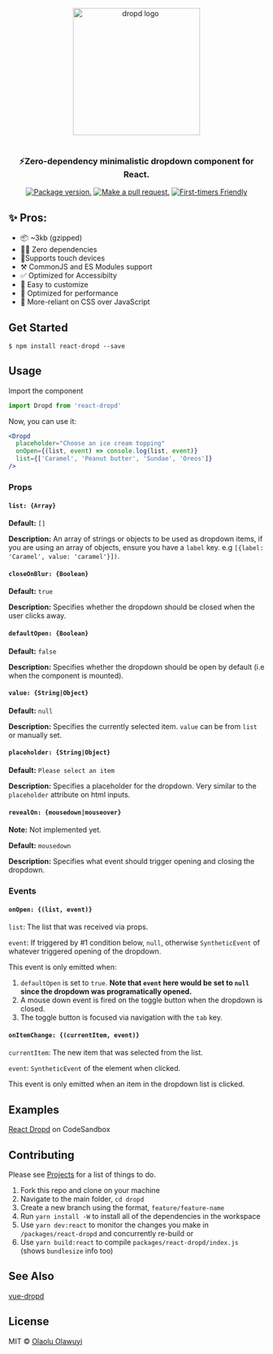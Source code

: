 <p align="center">
  <br />
  <br />
  <br />
  <img src="https://raw.githubusercontent.com/whizkydee/dropd/master/small-logo.png?token=AIObqio0F4tIzhx-8XPxtMtiKgagz1Kbks5cu7UawA%3D%3D" width="250" height="auto" alt="dropd logo" align="center" />
  <br />
  <br />
  <h3 align="center">⚡️Zero-dependency minimalistic dropdown component for React.</h3>

  <p align="center">
  <a href="https://npm.im/react-dropd"><img src="https://img.shields.io/npm/v/react-dropd.svg?color=brightgreen&style=flat-square" alt="Package version."></a>
  <a href="http://makeapullrequest.com"><img src="https://img.shields.io/badge/PR(s)-welcome-brightgreen.svg?style=flat-square" alt="Make a pull request."></a>
  <a href="http://www.firsttimersonly.com"><img src="https://img.shields.io/badge/first--timers--only-friendly-blue.svg?style=flat-square" alt="First-timers Friendly"></a>
  </p>
</p>

## ✨ Pros:

- 📦 ~3kb (gzipped)
- 🙅‍♂️ Zero dependencies
- 📱Supports touch devices
- ⚒ CommonJS and ES Modules support
- ✅ Optimized for Accessibilty
- 🌈 Easy to customize
- 🦄 Optimized for performance
- 💅 More-reliant on CSS over JavaScript

## Get Started

```
$ npm install react-dropd --save
```

## Usage

Import the component

```js
import Dropd from 'react-dropd'
```

Now, you can use it:

```jsx
<Dropd
  placeholder="Choose an ice cream topping"
  onOpen={(list, event) => console.log(list, event)}
  list={['Caramel', 'Peanut butter', 'Sundae', 'Oreos']}
/>
```

### Props

#### `list: {Array}`

**Default:** `[]`

**Description:** An array of strings or objects to be used as dropdown items, if you are using an array of objects, ensure you have a `label` key. e.g
`[{label: 'Caramel', value: 'caramel'}])`.

#### `closeOnBlur: {Boolean}`

**Default:** `true`

**Description:** Specifies whether the dropdown should be closed when the user
clicks away.

#### `defaultOpen: {Boolean}`

**Default:** `false`

**Description:** Specifies whether the dropdown should be open by default (i.e
when the component is mounted).

#### `value: {String|Object}`

**Default:** `null`

**Description:** Specifies the currently selected item. `value` can be from
`list` or manually set.

#### `placeholder: {String|Object}`

**Default:** `Please select an item`

**Description:** Specifies a placeholder for the dropdown. Very similar to the
`placeholder` attribute on html inputs.

#### `revealOn: {mousedown|mouseover}`

**Note:** Not implemented yet.

**Default:** `mousedown`

**Description:** Specifies what event should trigger opening and closing the
dropdown. <br>

### Events

#### `onOpen: {(list, event)}`

`list`: The list that was received via props.

`event`: If triggered by #1 condition below, `null`, otherwise `SyntheticEvent`
of whatever triggered opening of the dropdown.

This event is only emitted when:

1. `defaultOpen` is set to `true`. **Note that `event` here would be set to
   `null` since the dropdown was programatically opened.**
1. A mouse down event is fired on the toggle button when the dropdown is closed.
1. The toggle button is focused via navigation with the `tab` key.

#### `onItemChange: {(currentItem, event)}`

`currentItem`: The new item that was selected from the list.

`event`: `SyntheticEvent` of the element when clicked.

This event is only emitted when an item in the dropdown list is clicked.

## Examples

[React Dropd](https://codesandbox.io/s/0y3x7jwv0n?fontsize=14) on CodeSandbox

## Contributing

Please see [Projects](https://github.com/whizkydee/dropd/projects/1) for a list
of things to do.

1. Fork this repo and clone on your machine
1. Navigate to the main folder, `cd dropd`
1. Create a new branch using the format, `feature/feature-name`
1. Run `yarn install -W` to install all of the dependencies in the workspace
1. Use `yarn dev:react` to monitor the changes you make in
   `/packages/react-dropd` and concurrently re-build or
1. Use `yarn build:react` to compile `packages/react-dropd/index.js` (shows
   `bundlesize` info too)

## See Also

[vue-dropd](https://github.com/whizkydee/dropd/tree/master/packages/vue-dropd)

## License

MIT © [Olaolu Olawuyi](https://twitter.com/mrolaolu)
